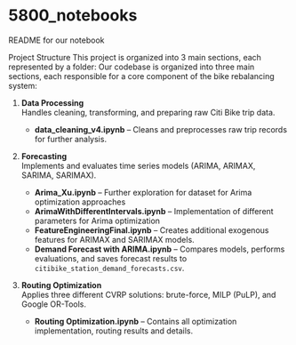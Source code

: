# 5800_notebooks

README for our notebook

Project Structure
This project is organized into 3 main sections, each represented by a folder:
Our codebase is organized into three main sections, each responsible for a core component of the bike rebalancing system:

1. **Data Processing**  
   Handles cleaning, transforming, and preparing raw Citi Bike trip data.  
   - **data_cleaning_v4.ipynb** – Cleans and preprocesses raw trip records for further analysis.

2. **Forecasting**  
   Implements and evaluates time series models (ARIMA, ARIMAX, SARIMA, SARIMAX).  
   - **Arima_Xu.ipynb** – Further exploration for dataset for Arima optimization approaches
   - **ArimaWithDifferentIntervals.ipynb** – Implementation of different parameters for Arima optimization
   - **FeatureEngineeringFinal.ipynb** – Creates additional exogenous features for ARIMAX and SARIMAX models.  
   - **Demand Forecast with ARIMA.ipynb** – Compares models, performs evaluations, and saves forecast results to `citibike_station_demand_forecasts.csv`.

3. **Routing Optimization**  
   Applies three different CVRP solutions: brute-force, MILP (PuLP), and Google OR-Tools.  
   - **Routing Optimization.ipynb** – Contains all optimization implementation, routing results and details.

